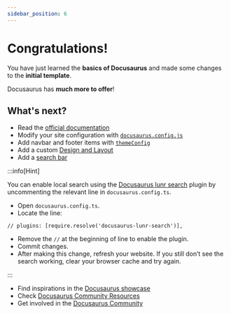 ```yaml
---
sidebar_position: 6
---
```


# Congratulations!

You have just learned the **basics of Docusaurus** and made some changes to the **initial template**.

Docusaurus has **much more to offer**!

## What's next?

- Read the [official documentation](https://docusaurus.io/)
- Modify your site configuration with [`docusaurus.config.js`](https://docusaurus.io/docs/api/docusaurus-config)
- Add navbar and footer items with [`themeConfig`](https://docusaurus.io/docs/api/themes/configuration)
- Add a custom [Design and Layout](https://docusaurus.io/docs/styling-layout)
- Add a [search bar](https://docusaurus.io/docs/search)

:::info[Hint]

You can enable local search using the [Docusaurus lunr search](https://github.com/praveenn77/docusaurus-lunr-search) plugin by uncommenting the relevant line in `docusaurus.config.ts`.

- Open `docusaurus.config.ts`.
- Locate the line:
```
// plugins: [require.resolve('docusaurus-lunr-search')],
```
- Remove the `//` at the beginning of line to enable the plugin.
- Commit changes.
- After making this change, refresh your website. If you still don’t see the search working, clear your browser cache and try again.

:::

- Find inspirations in the [Docusaurus showcase](https://docusaurus.io/showcase)
- Check [Docusaurus Community Resources](https://docusaurus.io/community/support)
- Get involved in the [Docusaurus Community](https://docusaurus.io/community/support)
